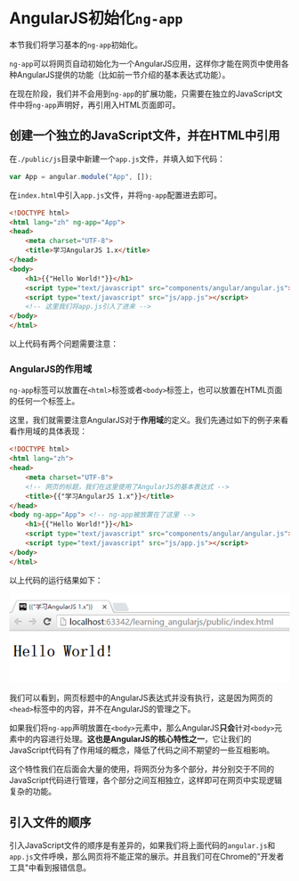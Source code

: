 # AngularJS初始化`ng-app`

本节我们将学习基本的`ng-app`初始化。

`ng-app`可以将网页自动初始化为一个AngularJS应用，这样你才能在网页中使用各种AngularJS提供的功能（比如前一节介绍的基本表达式功能）。

在现在阶段，我们并不会用到`ng-app`的扩展功能，只需要在独立的JavaScript文件中将`ng-app`声明好，再引用入HTML页面即可。

## 创建一个独立的JavaScript文件，并在HTML中引用

在`./public/js`目录中新建一个`app.js`文件，并填入如下代码：

```javascript
var App = angular.module("App", []);
```

在`index.html`中引入`app.js`文件，并将`ng-app`配置进去即可。

```html
<!DOCTYPE html>
<html lang="zh" ng-app="App">
<head>
    <meta charset="UTF-8">
    <title>学习AngularJS 1.x</title>
</head>
<body>
    <h1>{{"Hello World!"}}</h1>
    <script type="text/javascript" src="components/angular/angular.js"></script>
    <script type="text/javascript" src="js/app.js"></script>
    <!-- 这里我们将app.js引入了进来 -->
</body>
</html>
```

以上代码有两个问题需要注意：

### AngularJS的作用域

`ng-app`标签可以放置在`<html>`标签或者`<body>`标签上，也可以放置在HTML页面的任何一个标签上。

这里，我们就需要注意AngularJS对于**作用域**的定义。我们先通过如下的例子来看看作用域的具体表现：

```html
<!DOCTYPE html>
<html lang="zh">
<head>
    <meta charset="UTF-8">
    <!-- 网页的标题，我们在这里使用了AngularJS的基本表达式 -->
    <title>{{"学习AngularJS 1.x"}}</title>
</head>
<body ng-app="App"> <!-- ng-app被放置在了这里 -->
    <h1>{{"Hello World!"}}</h1>
    <script type="text/javascript" src="components/angular/angular.js"></script>
    <script type="text/javascript" src="js/app.js"></script>
</body>
</html>
```

以上代码的运行结果如下：

![图4-1 ng-app在body时的运行结果](./pic/0401_ng-app.png)

我们可以看到，网页标题中的AngularJS表达式并没有执行，这是因为网页的`<head>`标签中的内容，并不在AngularJS的管理之下。

如果我们将`ng-app`声明放置在`<body>`元素中，那么AngularJS**只会**针对`<body>`元素中的内容进行处理。**这也是AngularJS的核心特性之一**，它让我们的JavaScript代码有了作用域的概念，降低了代码之间不期望的一些互相影响。

这个特性我们在后面会大量的使用，将网页分为多个部分，并分别交于不同的JavaScript代码进行管理，各个部分之间互相独立，这样即可在网页中实现逻辑复杂的功能。

## 引入文件的顺序

引入JavaScript文件的顺序是有差异的，如果我们将上面代码的`angular.js`和`app.js`文件呼唤，那么网页将不能正常的展示。并且我们可在Chrome的"开发者工具"中看到报错信息。
